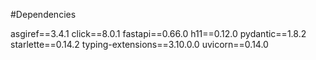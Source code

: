 #Dependencies

asgiref==3.4.1
click==8.0.1
fastapi==0.66.0
h11==0.12.0
pydantic==1.8.2
starlette==0.14.2
typing-extensions==3.10.0.0
uvicorn==0.14.0
